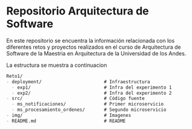 # Repositorio Arquitectura de Software

En este repositorio se encuentra la información relacionada con los diferentes retos y proyectos realizados en el curso de Arquitectura de Software de la Maestria en Arquitectura de la Universidad de los Andes. 

La estructura se muestra a continuacion

```markdown
Reto1/
- deployment/                       # Infraestructura
  - exp1/                           # Infra del experimento 1
  - exp2/                           # Infra del experimento 2
- src/                              # Código fuente
  - ms_notificaciones/              # Primer microservicio
  - ms_procesamiento_ordenes/       # Segundo microservicio
- img/                              # Imagenes
- README.md                         # README